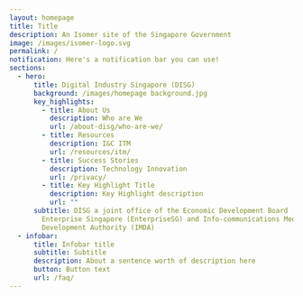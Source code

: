 ```yaml
---
layout: homepage
title: Title
description: An Isomer site of the Singapore Government
image: /images/isomer-logo.svg
permalink: /
notification: Here's a notification bar you can use!
sections:
  - hero:
      title: Digital Industry Singapore (DISG)
      background: /images/homepage background.jpg
      key_highlights:
        - title: About Us
          description: Who are We
          url: /about-disg/who-are-we/
        - title: Resources
          description: I&C ITM
          url: /resources/itm/
        - title: Success Stories
          description: Technology Innovation
          url: /privacy/
        - title: Key Highlight Title
          description: Key Highlight description
          url: ""
      subtitle: DISG a joint office of the Economic Development Board (EDB),
        Enterprise Singapore (EnterpriseSG) and Info-communications Media
        Development Authority (IMDA)
  - infobar:
      title: Infobar title
      subtitle: Subtitle
      description: About a sentence worth of description here
      button: Button text
      url: /faq/
---
```

